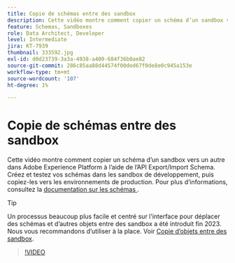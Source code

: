 ```yaml
---
title: Copie de schémas entre des sandbox
description: Cette vidéo montre comment copier un schéma d’un sandbox vers un autre dans Adobe Experience Platform à l’aide de l’API Export/Import Schema.
feature: Schemas, Sandboxes
role: Data Architect, Developer
level: Intermediate
jira: KT-7939
thumbnail: 333592.jpg
exl-id: d0d23739-3a3a-4938-a400-684f36b0ae82
source-git-commit: 286c85aa88d44574f00ded67f0de8e0c945a153e
workflow-type: tm+mt
source-wordcount: '107'
ht-degree: 1%

---
```


# Copie de schémas entre des sandbox

Cette vidéo montre comment copier un schéma d’un sandbox vers un autre dans Adobe Experience Platform à l’aide de l’API Export/Import Schema. Créez et testez vos schémas dans les sandbox de développement, puis copiez-les vers les environnements de production. Pour plus d’informations, consultez la [ documentation sur les schémas ](https://experienceleague.adobe.com/docs/experience-platform/xdm/home.html?lang=fr).

>[!TIP]
>
>Un processus beaucoup plus facile et centré sur l’interface pour déplacer des schémas et d’autres objets entre des sandbox a été introduit fin 2023. Nous vous recommandons d’utiliser à la place. Voir [Copie d’objets entre des sandbox](https://experienceleague.adobe.com/docs/platform-learn/tutorials/admin/copy-objects-between-sandboxes.html?lang=fr).

>[!VIDEO](https://video.tv.adobe.com/v/3413595?learn=on&enablevpops&captions=fre_fr)
